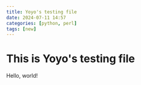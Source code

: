 ```yaml
---
title: Yoyo's testing file
date: 2024-07-11 14:57
categories: [python, perl]
tags: [new]
---
```


# This is Yoyo's testing file
Hello, world!